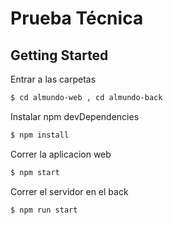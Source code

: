 Prueba Técnica
=====================

## Getting Started

Entrar a las carpetas

```bash
$ cd almundo-web , cd almundo-back
```

Instalar npm devDependencies

```bash
$ npm install
```

Correr la aplicacion web

```bash
$ npm start
```

Correr el servidor en el back

```bash
$ npm run start
```

